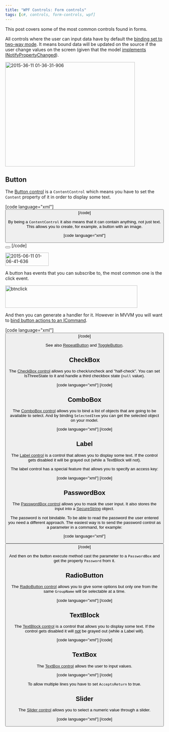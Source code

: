 ```yaml
---
title: "WPF Controls: Form controls"
tags: [c#, controls, form-controls, wpf]
---
```


This post covers some of the most common controls found in forms.

All controls where the user can input data have by default the <a href="https://brunolm.wordpress.com/2015/03/01/data-binding/" title="Data Binding" target="_blank">binding set to two-way mode</a>. It means bound data will be updated on the source if the user change values on the screen (given that the model <a href="https://brunolm.wordpress.com/2015/03/05/nuget-package-fody/" title="Nuget Package: Fody" target="_blank">implements INotifyPropertyChanged</a>).

<a href="https://brunolm.files.wordpress.com/2015/03/2015-36-11-01-36-31-906.png"><img src="https://brunolm.files.wordpress.com/2015/03/2015-36-11-01-36-31-906.png" alt="2015-36-11 01-36-31-906" width="412" height="331" class="alignnone size-full wp-image-254" /></a>
<!--more-->

<h2>Button</h2>

The <a href="https://msdn.microsoft.com/en-us/library/system.windows.controls.button(v=vs.110).aspx" target="_blank">Button control</a> is a <code>ContentControl</code> which means you have to set the <code>Content</code> property of it in order to display some text.

[code language="xml"]
<Button Content="Click me!" />
[/code]

By being a <code>ContentControl</code> it also means that it can contain anything, not just text. This allows you to create, for example, a button with an image.

[code language="xml"]
<Button Command="{Binding AddCommand}">
    <StackPanel>
        <Image Source="/Treant;component\Imgs\SmallAdd.png" />
        <Label Content="_Add" />
    </StackPanel>
</Button>
[/code]

<a href="https://brunolm.files.wordpress.com/2015/03/2015-06-11-01-06-41-636.png"><img src="https://brunolm.files.wordpress.com/2015/03/2015-06-11-01-06-41-636.png" alt="2015-06-11 01-06-41-636" width="138" height="42" class="alignnone size-full wp-image-246" /></a>

A button has events that you can subscribe to, the most common one is the click event.

<a href="https://brunolm.files.wordpress.com/2015/03/btnclick.jpg"><img src="https://brunolm.files.wordpress.com/2015/03/btnclick.jpg" alt="btnclick" width="420" height="71" class="alignnone size-full wp-image-250" /></a>

And then you can generate a handler for it. However in MVVM you will want to <a href="https://brunolm.wordpress.com/2015/03/01/icommand-and-relaycommand/" title="ICommand and RelayCommand" target="_blank">bind button actions to an ICommand</a>.

[code language="xml"]
<Button Content="Click me"
        Command="{Binding ClickMeCommand}"
        CommandParameter=""
/>
[/code]

See also <a href="https://msdn.microsoft.com/en-us/library/system.windows.controls.primitives.repeatbutton(v=vs.110).aspx" target="_blank">RepeatButton</a> and <a href="https://msdn.microsoft.com/en-us/library/system.windows.controls.primitives.togglebutton(v=vs.110).aspx" target="_blank">ToggleButton</a>.

<h2>CheckBox</h2>

The <a href="https://msdn.microsoft.com/en-us/library/system.windows.controls.checkbox%28v=vs.110%29.aspx" target="_blank">CheckBox control</a> allows you to check/uncheck and "half-check". You can set IsThreeState to it and handle a third checkbox state (<code>null</code> value).

[code language="xml"]
<CheckBox Content="CheckBox"
          IsThreeState="True"
          IsChecked="{Binding MyNullableBoolProperty}"
          />
[/code]

<h2>ComboBox</h2>

The <a href="https://msdn.microsoft.com/en-us/library/system.windows.controls.combobox%28v=vs.110%29.aspx" target="_blank">ComboBox control</a> allows you to bind a list of objects that are going to be available to select. And by binding <code>SelectedItem</code> you can get the selected object on your model.

[code language="xml"]
<ComboBox
    ItemsSource="{Binding MyObservableCollection}"
    SelectedItem="{Binding MySelectedItem}" />
[/code]

<h2>Label</h2>

The <a href="https://msdn.microsoft.com/en-us/library/system.windows.controls.label%28v=vs.110%29.aspx" target="_blank">Label control</a> is a control that allows you to display some text. If the control gets disabled it will be grayed out (while a TextBlock will not).

The label control has a special feature that allows you to specify an access key:

[code language="xml"]
<Label Content="La_bel" />
[/code]

<h2>PasswordBox</h2>

The <a href="https://msdn.microsoft.com/en-us/library/system.windows.controls.passwordbox%28v=vs.110%29.aspx" target="_blank">PasswordBox control</a> allows you to mask the user input. It also stores the input into a <a href="https://msdn.microsoft.com/en-us/library/system.security.securestring%28v=vs.110%29.aspx" target="_blank">SecureString</a> object.

The password is not bindable. To be able to read the password the user entered you need a different approach. The easiest way is to send the password control as a parameter in a command, for example:

[code language="xml"]
<PasswordBox x:Name="passwordBox"
             PasswordChar="×" />

<Button Content="Log in"
        Command="{Binding LoginCommand}"
        CommandParameter="{Binding ElementName=passwordBox}" />
[/code]

And then on the button execute method cast the parameter to a <code>PasswordBox</code> and get the property <code>Password</code> from it.

<h2>RadioButton</h2>

The <a href="https://msdn.microsoft.com/en-us/library/system.windows.controls.radiobutton%28v=vs.110%29.aspx" target="_blank">RadioButton control</a> allows you to give some options but only one from the same <code>GroupName</code> will be selectable at a time.

[code language="xml"]
<RadioButton Content="RB" GroupName="X"
             IsChecked="True"
             />
<RadioButton Content="RB2" GroupName="X" />
<RadioButton Content="RB3" GroupName="Y"
             IsChecked="True"
             />
[/code]

<h2>TextBlock</h2>

The <a href="https://msdn.microsoft.com/en-us/library/system.windows.controls.textblock%28v=vs.110%29.aspx" target="_blank">TextBlock control</a> is a control that allows you to display some text. If the control gets disabled it will <u>not</u> be grayed out (while a Label will).

[code language="xml"]
<TextBlock Text="TextBlock" />
[/code]

<h2>TextBox</h2>

The <a href="https://msdn.microsoft.com/en-us/library/system.windows.controls.textbox%28v=vs.110%29.aspx" target="_blank">TextBox control</a> allows the user to input values.

[code language="xml"]
<TextBox Text="{Binding Name}" />
[/code]

To allow multiple lines you have to set <code>AcceptsReturn</code> to true.

<h2>Slider</h2>

The <a href="https://msdn.microsoft.com/en-us/library/system.windows.controls.slider%28v=vs.110%29.aspx" target="_blank">Slider control</a> allows you to select a numeric value through a slider.

[code language="xml"]
<Slider Minimum="0" Maximum="100"
    Value="{Binding MyDoubleSliderValue}" />
[/code]
